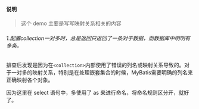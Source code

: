 #### 说明

> 这个 demo 主要是写写映射关系相关的内容

###### 1.配置collection一对多时，总是返回只返回了一条对于数据，而数据库中明明有多条。

排查后发现是因为在`<collection>`内部使用了错误的列名或映射关系导致的。对于一对多的映射关系，特别是在处理嵌套集合的时候，MyBatis需要明确的列名来正确映射各个对象。

因为这里在 select 语句中，多使用了 as 来进行命名，将命名规则区分开，就好了。
